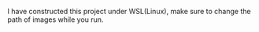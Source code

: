 I have constructed this project under WSL(Linux), make sure to change the path of images while you run.

